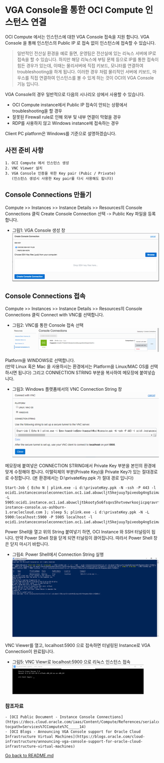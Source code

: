 # VGA Console을 통한 OCI Compute 인스턴스 연결

OCI Compute 에서는 인스턴스에 대한 VGA Console 접속을 지원 합니다. VGA Console 을 통해 인스턴스의 Public IP 로 접속 없이 인스턴스에 접속할 수 있습니다. 
 
> 일반적인 전산실 환경을 예로 들면, 운영팀은 전산실에 있는 리눅스 서버에 IP로 접속을 할 수 있습니다. 하지만 해당 리눅스에 부팅 문제 등으로 IP를 통한 접속이 힘든 경우가 있는데, 이때는 물리서버에 직접 키보드, 모니터를 연결하여 troubleshooting을 하게 됩니다. 이러한 경우 처럼 물리적인 서버에 키보드, 마우스를 직접 연결하여 인스턴스를 볼 수 있게 하는 것이 OCI의 VGA Console 기능 입니다.

VGA Console의 경우 일반적으로 다음의 시나리오 상에서 사용할 수 있습니다.
- OCI Compute instance에서 Public IP 접속이 안되는 상황에서 troubleshooting을 할 경우
- 잘못된 Firewall rule로 인해 외부 및 내부 연결이 막혔을 경우
- RDP를 사용하지 않고 Windows instance에 접속하는 경우
	
Client PC platform은 Windows를 기준으로 설명하겠습니다.


## 사전 준비 사항

	1. OCI Compute 에서 인스턴스 생성
	2. VNC Viewer 설치
	3. VGA Console 인증을 위한 Key pair (Pubic / Private)
	   (인스턴스 생성시 사용한 Key pair를 다시 사용해도 됩니다)


## Console Connections 만들기

Compute >> Instances >> Instance Details >> Resources의 Console Connections 클릭
Create Console Connection 선택 -> Public Key 파일을 등록 합니다.

- 그림1: VGA Console 생성 창
![](https://github.com/jesamkim/oci-tech/blob/master/img/vga_console01.png) 


## Console Connections 접속

Compute >> Instances >> Instance Details >> Resources의 Console Connections 클릭
Connect with VNC를 선택합니다.

- 그림2: VNC를 통한 Console 접속 선택
![](https://github.com/jesamkim/oci-tech/blob/master/img/vga_console02.png)

Platform을 WINDOWS로 선택합니다.  
(만약 Linux 혹은 Mac 을 사용하시는 환경에서는 Platform을 Linux/MAC OS를 선택하시면 됩니다)
그리고 CONNECTION STRING 부분을 복사하여 메모장에 붙여넣습니다. 

- 그림3: Windows 플랫폼에서의 VNC Connection String 창
![](https://github.com/jesamkim/oci-tech/blob/master/img/vga_console03.png)

메모장에 붙여넣은 CONNECTION STRING에서 Private Key 부분을 본인의 환경에 맞게 수정해야 합니다.
이탤릭체의 부분(Private Key)을 Private Key가 있는 절대경로로 수정합니다. 
(본 환경에서는 D:\privateKey.ppk 가 절대 경로 입니다)

	Start-Job { Echo N | plink.exe -i d:\privateKey.ppk -N -ssh -P 443 -l
	ocid1.instanceconsoleconnection.oc1.iad.abuwcljt5kejuuy7piveobg4ng5zimaajwdhj4hggzmwarg5uhrcfk26m6ib -L
	5905:ocid1.instance.oc1.iad.abuwcljtbkooty5o6fsqvs5hvtvewrkoojicpqravrfezo7gkgiertt3upxa:5905 instance-console.us-ashburn-
	1.oraclecloud.com }; sleep 5; plink.exe -i d:\privateKey.ppk -N -L 5900:localhost:5900 -P 5905 localhost -l 
	ocid1.instanceconsoleconnection.oc1.iad.abuwcljt5kejuuy7piveobg4ng5zimaajwdhj4hggzmwarg5uhrcfk26m6ib

Power Shell을 열고 위의 String 붙여넣기 하면, OCI Instance 와 SSH 터널링이 됩니다.
만약 Power Shell 창을 닫게 되면 터널링이 끊어집니다. 따라서 Power Shell 창은 닫지 마시기 바랍니다.

- 그림4: Power Shell에서 Connection String 실행
![](https://github.com/jesamkim/oci-tech/blob/master/img/vga_console04.png)

VNC Viewer를 열고, localhost:5900 으로 접속하면 터널링된 Instance로 VGA Connection이 완료됩니다.

- 그림5: VNC Viewr로 localhost:5900 으로 리눅스 인스턴스 접속
![](https://github.com/jesamkim/oci-tech/blob/master/img/vga_console05.png)


### 참조자료
	- [OCI Public Document - Instance Console Connections](https://docs.cloud.oracle.com/iaas/Content/Compute/References/serialconsole.htm?tocpath=Services%7CCompute%7C_____14)
	- [OCI Blogs - Announcing VGA Console support for Oracle Cloud Infrastructure Virtual Machines](https://blogs.oracle.com/cloud-infrastructure/announcing-vga-console-support-for-oracle-cloud-infrastructure-virtual-machines)
	
[Go back to README.md](https://github.com/jesamkim/oci-tech/blob/master/README.md)
	
